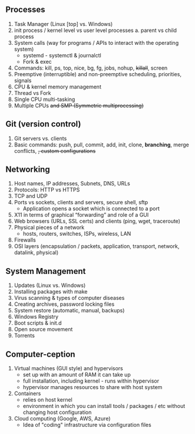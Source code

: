 ## Processes

1. Task Manager (Linux [top] vs. Windows)
2. init process / kernel level vs user level processes
   a. parent vs child process
3. System calls (way for programs / APIs to interact with the operating system)
   - systemd - systemctl & journalctl
   - Fork & exec
4. Commands: kill, ps, top, nice, bg, fg, jobs, nohup, ~~killall~~, screen
5. Preemptive (interruptible) and non-preemptive scheduling, priorities, signals
6. CPU & kernel memory management
7. Thread vs Fork
8. Single CPU multi-tasking
9. Multiple CPUs ~~and SMP (Symmetric multiprocessing)~~

## Git (version control)

1. Git servers vs. clients
2. Basic commands: push, pull, commit, add, init, clone, **branching**, merge conflicts, ~~, custom configurations~~

## Networking

1. Host names, IP addresses, Subnets, DNS, URLs
2. Protocols: HTTP vs HTTPS
3. TCP and UDP
4. Ports vs sockets, clients and servers, secure shell, sftp
   - Application opens a socket which is connected to a port
5. X11 in terms of graphical “forwarding” and role of a GUI
6. Web browsers (URLs, SSL certs) and clients (ping, wget, traceroute)
7. Physical pieces of a network
   - hosts, routers, switches, ISPs, wireless, LAN
8. Firewalls
9. OSI layers (encapsulation / packets, application, transport, network, datalink, physical)

## System Management

1. Updates (Linux vs. Windows)
2. Installing packages with make
3. Virus scanning & types of computer diseases
4. Creating archives, password locking files
5. System restore (automatic, manual, backups)
6. Windows Registry
7. Boot scripts & init.d
8. Open source movement
9. Torrents

## Computer-ception

1. Virtual machines (GUI style) and hypervisors
   - set up with an amount of RAM it can take up
   - full installation, including kernel - runs within hypervisor
   - hypervisor manages resources to share with host system
2. Containers
   - relies on host kernel
   - environment in which you can install tools / packages / etc without changing host configuration
3. Cloud computing (Google, AWS, Azure)
   - Idea of "coding" infrastructure via configuration files
